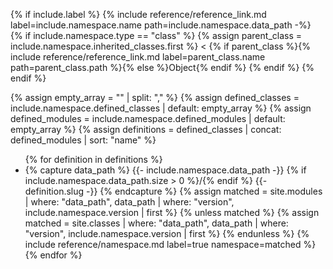 {% if include.label %}
  {% include reference/reference_link.md label=include.namespace.name path=include.namespace.data_path -%}
  {% if include.namespace.type == "class" %}
  {% assign parent_class = include.namespace.inherited_classes.first %}
  &lt; {% if parent_class %}{% include reference/reference_link.md label=parent_class.name path=parent_class.path %}{% else %}Object{% endif %}
  {% endif %}
{% endif %}

{% assign empty_array = "" | split: "," %}
{% assign defined_classes = include.namespace.defined_classes | default: empty_array %}
{% assign defined_modules = include.namespace.defined_modules | default: empty_array %}
{% assign definitions = defined_classes | concat: defined_modules | sort: "name" %}

<ul>
{% for definition in definitions %}
  <li>
    {% capture data_path %}
      {{- include.namespace.data_path -}}
      {% if include.namespace.data_path.size > 0 %}/{% endif %}
      {{- definition.slug -}}
    {% endcapture %}
    {% assign matched = site.modules | where: "data_path", data_path | where: "version", include.namespace.version | first %}
    {% unless matched %}
      {% assign matched = site.classes | where: "data_path", data_path | where: "version", include.namespace.version | first %}
    {% endunless %}
    {% include reference/namespace.md label=true namespace=matched %}
  </li>
{% endfor %}
</ul>
